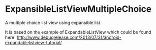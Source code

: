 ExpansibleListViewMultipleChoice
================================

A multiple choice list view using expansible list

It is based on the example of ExpandableListView which could be found here:
http://www.debugrelease.com/2013/07/31/android-expandablelistview-tutorial/
